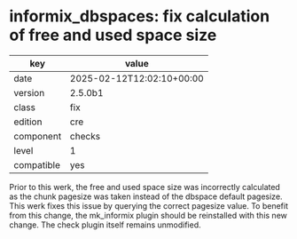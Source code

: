 [//]: # (werk v2)
# informix_dbspaces: fix calculation of free and used space size

key        | value
---------- | ---
date       | 2025-02-12T12:02:10+00:00
version    | 2.5.0b1
class      | fix
edition    | cre
component  | checks
level      | 1
compatible | yes

Prior to this werk, the free and used space size was incorrectly calculated as the chunk pagesize was taken
instead of the dbspace default pagesize. This werk fixes this issue by querying the correct pagesize value. To
benefit from this change, the mk_informix plugin should be reinstalled with this new change. The check plugin
itself remains unmodified.
